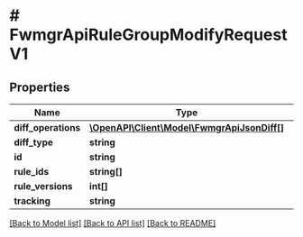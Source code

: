 # # FwmgrApiRuleGroupModifyRequestV1

## Properties

Name | Type | Description | Notes
------------ | ------------- | ------------- | -------------
**diff_operations** | [**\OpenAPI\Client\Model\FwmgrApiJsonDiff[]**](FwmgrApiJsonDiff.md) |  |
**diff_type** | **string** |  |
**id** | **string** |  |
**rule_ids** | **string[]** |  |
**rule_versions** | **int[]** |  |
**tracking** | **string** |  |

[[Back to Model list]](../../README.md#models) [[Back to API list]](../../README.md#endpoints) [[Back to README]](../../README.md)
